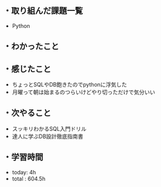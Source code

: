 ## ・取り組んだ課題一覧
- Python

## ・わかったこと

## ・感じたこと
- ちょっとSQLやDB飽きたのでpythonに浮気した
- 月曜って朝は始まるのつらいけどやり切っただけで気分いい

## ・次やること
- スッキリわかるSQL入門ドリル
- 達人に学ぶDB設計徹底指南書

## ・学習時間
- today:  4h
- total  : 604.5h